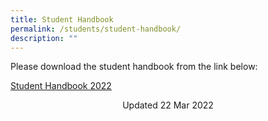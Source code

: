 ```yaml
---
title: Student Handbook
permalink: /students/student-handbook/
description: ""
---
```

Please download the student handbook from the link below:  
  
[Student Handbook 2022](/files/Student%20Handbook%202022_21032022.pdf)

<center> Updated 22 Mar 2022 </center> 